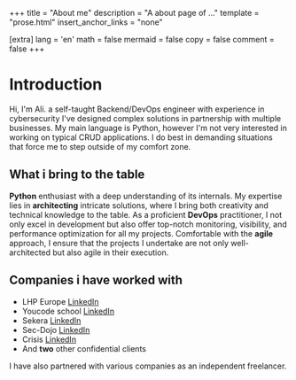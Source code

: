 +++
title = "About me"
description = "A about page of ..."
template = "prose.html"
insert_anchor_links = "none"

[extra]
lang = 'en'
math = false
mermaid = false
copy = false
comment = false
+++

# Introduction

Hi, I'm Ali. a self-taught Backend/DevOps engineer with experience in cybersecurity I've designed complex solutions in partnership with multiple businesses. My main language is Python, however I'm not very interested in working on typical CRUD applications. I do best in demanding situations that force me to step outside of my comfort zone.

## What i bring to the table

**Python** enthusiast with a deep understanding of its internals.
My expertise lies in **architecting** intricate solutions, where I bring both creativity and technical knowledge to the table.
As a proficient **DevOps** practitioner, I not only excel in development but also offer top-notch monitoring, visibility, and performance optimization for all my projects.
Comfortable with the **agile** approach, I ensure that the projects I undertake are not only well-architected but also agile in their execution.

## Companies i have worked with

- LHP Europe [LinkedIn](https://www.linkedin.com/company/lhpeurope)
- Youcode school [LinkedIn](https://www.linkedin.com/company/youcode-maroc)
- Sekera [LinkedIn](https://www.linkedin.com/company/sekera)
- Sec-Dojo [LinkedIn](https://www.linkedin.com/company/secdojo)
- Crisis [LinkedIn](https://www.linkedin.com/company/crisi5)
- And **two** other confidential clients

I have also partnered with various companies as an independent freelancer.